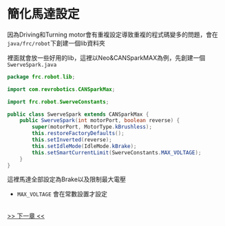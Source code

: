<!-- title: Swerve 簡化馬達設定 -->
<!-- description: 控制 Swerve 底盤 -->
<!-- category: Swerve -->
<!-- tags: Programming -->
<!-- published time: 2024/11/21 -->

# 簡化馬達設定
因為Driving和Turning motor會有重複設定導致重複的程式碼變多的問題，會在`java/frc/robot`下創建一個lib資料夾

裡面就會放一些好用的lib，這裡以Neo&CANSparkMAX為例，先創建一個`SwerveSpark.java`

```java
package frc.robot.lib;

import com.revrobotics.CANSparkMax;

import frc.robot.SwerveConstants;

public class SwerveSpark extends CANSparkMax {
    public SwerveSpark(int motorPort, boolean reverse) {
        super(motorPort, MotorType.kBrushless);
        this.restoreFactoryDefaults();
        this.setInverted(reverse);
        this.setIdleMode(IdleMode.kBrake);
        this.setSmartCurrentLimit(SwerveConstants.MAX_VOLTAGE);
    }
}
```

這裡馬達全部設定為Brake以及限制最大電壓

* `MAX_VOLTAGE` 會在常數設置才設定

<br>[>> 下一章 <<](?page=article&article=swerve_03)